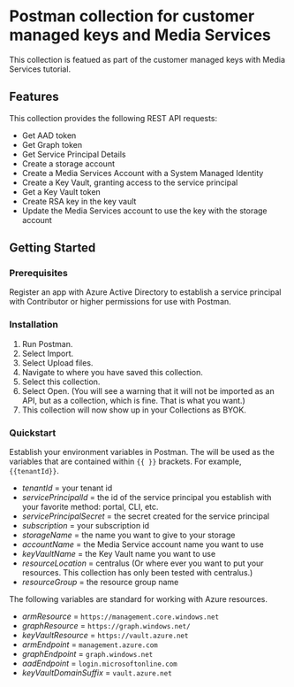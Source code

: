 # Postman collection for customer managed keys and Media Services

This collection is featued as part of the customer managed keys with Media Services tutorial.

## Features

This collection provides the following REST API requests:

* Get AAD token
* Get Graph token
* Get Service Principal Details
* Create a storage account
* Create a Media Services Account with a System Managed Identity
* Create a Key Vault, granting access to the service principal
* Get a Key Vault token
* Create RSA key in the key vault
* Update the Media Services account to use the key with the storage account

## Getting Started

### Prerequisites

Register an app with Azure Active Directory to establish a service principal with Contributor or higher permissions for use with Postman.

### Installation

1. Run Postman.
2. Select Import.
3. Select Upload files.
4. Navigate to where you have saved this collection.
5. Select this collection.
6. Select Open.  (You will see a warning that it will not be imported as an API, but as a collection, which is fine.  That is what you want.)
7. This collection will now show up in your Collections as BYOK.

### Quickstart
Establish your environment variables in Postman. The will be used as the variables that are contained within `{{ }}` brackets.  For example, `{{tenantId}}`.

* *tenantId* = your tenant id
* *servicePrincipalId* = the id of the service principal you establish with your favorite method: portal, CLI, etc.
* *servicePrincipalSecret* = the secret created for the service principal
* *subscription* = your subscription id
* *storageName* = the name you want to give to your storage
* *accountName* = the Media Service account name you want to use
* *keyVaultName* = the Key Vault name you want to use
* *resourceLocation* = centralus (Or where ever you want to put your resources.  This collection has only been tested with centralus.)
* *resourceGroup* = the resource group name

The following variables are standard for working with Azure resources.

* *armResource* = `https://management.core.windows.net`
* *graphResource* = `https://graph.windows.net/`
* *keyVaultResource* = `https://vault.azure.net`
* *armEndpoint* = `management.azure.com`
* *graphEndpoint* = `graph.windows.net`
* *aadEndpoint* = `login.microsoftonline.com`
* *keyVaultDomainSuffix* = `vault.azure.net`

